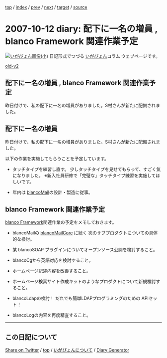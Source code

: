 [top](../index.html) 
 / [index](index.html) 
 / [prev](ig071010.html) 
 / [next](ig071013.html) 
 / [target](https://igapyon.github.io/diary/2007/ig071012.html) 
 / [source](https://github.com/igapyon/diary/blob/gh-pages/2007/ig071012.html.src.md) 

2007-10-12 diary: 配下に一名の増員 , blanco Framework 関連作業予定
=====================================================================================================
[![いがぴょん画像(小)](https://igapyon.github.io/diary/images/iga200306s.jpg "いがぴょん")](https://igapyon.github.io/diary/memo/memoigapyon.html) 日記形式でつづる [いがぴょん](https://igapyon.github.io/diary/memo/memoigapyon.html)コラム ウェブページです。

[old-v2](ig071012-orig.html)

## 配下に一名の増員 , blanco Framework 関連作業予定

昨日付けで、私の配下に一名の増員がありました。S村さんが新たに配備されました。


## 配下に一名の増員

昨日付けで、私の配下に一名の増員がありました。S村さんが新たに配備されました。

以下の作業を実施してもらうことを予定しています。

* タッチタイプを練習し直す。
  少しタッチタイプを見せてもらって、すごく気になりました。
  ※新入社員研修で「完璧な」タッチタイプ練習を実施してほしいです。
  
* 年内は [blancoMail](http://www.igapyon.jp/blanco/blancomail.html)の設計・製造に従事。

## blanco Framework 関連作業予定

[blanco Framework](http://www.igapyon.jp/blanco/blanco.ja.html)関連作業の予定をメモしておきます。

* blancoMailの [blancoMailCore](http://www.igapyon.jp/blanco/blancomailcore.html) に続く 次のサブプロダクトについての具体的な検討。
  
* 某 blancoSOAP プラグインについてオープンソース公開を検討すること。
  
* blancoCgから英語対応を検討すること。
  
* ホームページ記述内容を改善すること。
  
* ホームページ検索サイト作成キットのようなプロダクトについて新規検討すること。
  
* blancoLdapの検討！ だれでも簡単LDAPプログラミングのための APIセット！
  
* blancoLogの内容を再度精査すること。


----------------------------------------------------------------------------------------------------

## この日記について

[Share on Twitter](https://twitter.com/intent/tweet?hashtags=igapyon%2Cdiary%2C%E3%81%84%E3%81%8C%E3%81%B4%E3%82%87%E3%82%93&text=%E9%85%8D%E4%B8%8B%E3%81%AB%E4%B8%80%E5%90%8D%E3%81%AE%E5%A2%97%E5%93%A1+%2C+blanco+Framework+%E9%96%A2%E9%80%A3%E4%BD%9C%E6%A5%AD%E4%BA%88%E5%AE%9A&url=https%3A%2F%2Figapyon.github.io%2Fdiary%2F2007%2Fig071012.html) / [top](../index.html) / [いがぴょんについて](https://igapyon.github.io/diary/memo/memoigapyon.html) / [Diary Generator](https://github.com/igapyon/igapyonv3)
